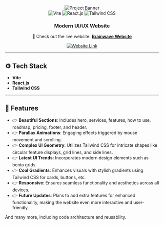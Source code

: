 <div align="center">
  <br />
<!--     <a href="https://youtu.be/B91wc5dCEBA" target="_blank"> -->
      <img src="https://i.ibb.co/Kqdv8j1/Image-from.png" alt="Project Banner" style="max-width: 100%; height: auto;">
    </a>
  <br />

  <div>
    <img src="https://img.shields.io/badge/-Vite-black?style=for-the-badge&logoColor=white&logo=vite&color=646CFF" alt="Vite" />
    <img src="https://img.shields.io/badge/-React_JS-black?style=for-the-badge&logoColor=white&logo=react&color=61DAFB" alt="React.js" />
    <img src="https://img.shields.io/badge/-Tailwind_CSS-black?style=for-the-badge&logoColor=white&logo=tailwindcss&color=06B6D4" alt="Tailwind CSS" />
  </div>

  <h3 align="center">Modern UI/UX Website</h3>

  <p align="center">
    🚀 Check out the live website: <a href="https://brainwave-yogeshs-projects-4d56efd5.vercel.app/" target="_blank"><strong>Brainwave Website</strong></a>
  </p>

  <a href="https://brainwave-yogeshs-projects-4d56efd5.vercel.app/" target="_blank">
    <img src="https://img.shields.io/badge/Visit-Website-brightgreen?style=for-the-badge" alt="Website Link" />
  </a>
</div>

---

## ⚙️ Tech Stack

- **Vite**
- **React.js**
- **Tailwind CSS**

---

## 🔋 Features

- 👉 **Beautiful Sections**: Includes hero, services, features, how to use, roadmap, pricing, footer, and header.
- 👉 **Parallax Animations**: Engaging effects triggered by mouse movement and scrolling.
- 👉 **Complex UI Geometry**: Utilizes Tailwind CSS for intricate shapes like circular feature displays, grid lines, and side lines.
- 👉 **Latest UI Trends**: Incorporates modern design elements such as bento grids.
- 👉 **Cool Gradients**: Enhances visuals with stylish gradients using Tailwind CSS for cards, buttons, etc.
- 👉 **Responsive**: Ensures seamless functionality and aesthetics across all devices.
- 👉 **Future Updates**: Plans to add extra features for enhanced functionality, making the website even more interactive and user-friendly.

And many more, including code architecture and reusability.
